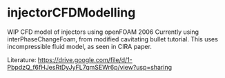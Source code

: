 # injectorCFDModelling
WIP CFD model of injectors using openFOAM 2006
Currently using interPhaseChangeFoam, from modified cavitating bullet tutorial.
This uses incompressible fluid model, as seen in CIRA paper.

Literature:
https://drive.google.com/file/d/1-PbpdzQ_f6fHJesRtDyJyFL7qmSEWr6p/view?usp=sharing
